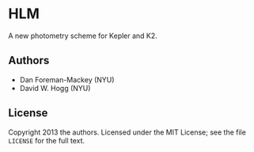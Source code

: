 HLM
===

A new photometry scheme for Kepler and K2.

Authors
-------
* Dan Foreman-Mackey (NYU)
* David W. Hogg (NYU)

License
-------
Copyright 2013 the authors.
Licensed under the MIT License; see the file `LICENSE` for the full text.
